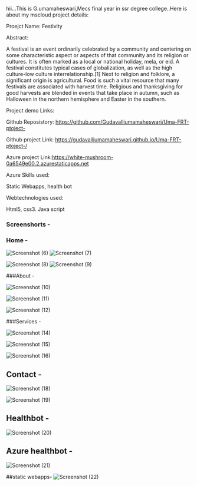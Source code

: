 hii...This is G.umamaheswari,Mecs final year in ssr degree college..Here is about my mscloud project details:

Proejct Name: Festivity

Abstract:

A festival is an event ordinarily celebrated by a community and centering on some characteristic aspect or aspects of that community and its religion or cultures. It is often marked as a local or national holiday, mela, or eid. A festival constitutes typical cases of globalization, as well as the high culture-low culture interrelationship.[1] Next to religion and folklore, a significant origin is agricultural. Food is such a vital resource that many festivals are associated with harvest time. Religious  and thanksgiving for good harvests are blended in events that take place in autumn, such as Halloween in the northern hemisphere and Easter in the southern.


Project demo Links: 

Github Reposistory: https://github.com/Gudavalliumamaheswari/Uma-FRT-ptoject-

Github project Link: https://gudavalliumamaheswari.github.io/Uma-FRT-ptoject-/

Azure project Link:https://white-mushroom-0a6549e00.2.azurestaticapps.net

Azure Skills used:

Static Webapps,
health bot

Webtechnologies used:

Html5,
css3.
Java script



### Screenshorts  -

### Home  -
![Screenshot (6)](https://user-images.githubusercontent.com/121003678/209641472-34e71fd2-91a7-46a4-be63-9135421d666b.png)
![Screenshot (7)](https://user-images.githubusercontent.com/121003678/209641488-b91950e7-86ca-4449-ada4-0f39a3750ef0.png)

![Screenshot (8)](https://user-images.githubusercontent.com/121003678/209641505-ebf6f5ed-cd54-4e9c-b0cd-286788e0c46f.png)
![Screenshot (9)](https://user-images.githubusercontent.com/121003678/209641523-48969865-b9af-4bb5-b51c-7cb2806ce7e0.png)

























###About -

![Screenshot (10)](https://user-images.githubusercontent.com/121003678/209641603-d02f606e-f864-4c4c-8263-f2c526ef4fcd.png)

![Screenshot (11)](https://user-images.githubusercontent.com/121003678/209641689-baa610fd-ea11-45b1-b0f4-74e59fa9e33f.png)


![Screenshot (12)](https://user-images.githubusercontent.com/121003678/209641698-03e34646-ab6e-42d4-9906-af031da520a6.png)























###Services   -

![Screenshot (14)](https://user-images.githubusercontent.com/121003678/209641724-85ca54cd-a2a2-413d-86e1-277596249520.png)

![Screenshot (15)](https://user-images.githubusercontent.com/121003678/209641728-ba5b29b4-b594-4d0e-ac6f-98cea7f002f9.png)


![Screenshot (16)](https://user-images.githubusercontent.com/121003678/209641737-d9c6f992-6d62-413b-969c-65ef9494029f.png)
























## Contact -



![Screenshot (18)](https://user-images.githubusercontent.com/121003678/209641764-fa65ed9e-7aeb-46f5-b63b-cf7b7514205d.png)

![Screenshot (19)](https://user-images.githubusercontent.com/121003678/209641771-d2ca69a3-b565-4e04-a5c2-456d92af2827.png)




























## Healthbot -
![Screenshot (20)](https://user-images.githubusercontent.com/121003678/209641787-d0a0efb2-6e54-4453-a521-aabfe616023d.png)















## Azure healthbot -

![Screenshot (21)](https://user-images.githubusercontent.com/121003678/209641811-0f6bbb0f-7c18-4209-86a4-08ce76f25ffb.png)









##static webapps-
![Screenshot (22)](https://user-images.githubusercontent.com/121003678/209642261-16b3df2e-80aa-49c9-9e9b-3fa5569f78cd.png)





